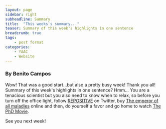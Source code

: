 ```yaml
---
layout: page
sidebar: right
subheadline: Summary
title:  "This weeks's summary..."
teaser: Summary of this week's highlights in one sentence
breadcrumb: true
tags:
    - post format
categories:
    - YAAC
    - Website
---
```


### By Benito Campos  


Wow! That was a good start...but also a pretty busy week! Thank you all!
Summary of this week's highlights in one sentence? Hmm...
You are a tenacious scientist but you also need to know when to relax, so before you turn off the office light, follow <a href="https://youngalliance.github.io/yaac/website/BC-repositive/" target="_blank">REPOSITIVE</a> on Twitter, buy <a href="https://youngalliance.github.io/yaac/website/BC-emperor/" target="_blank">The emperor of all maladies</a> online and then, do yourself a favor and go home to watch <a href="https://youngalliance.github.io/yaac/website/BC-PhDmovie/" target="_blank">The PhD Movie</a>. 
   
See you next week!



